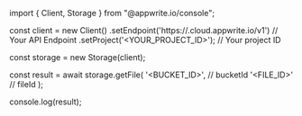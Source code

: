 import { Client, Storage } from "@appwrite.io/console";

const client = new Client()
    .setEndpoint('https://<REGION>.cloud.appwrite.io/v1') // Your API Endpoint
    .setProject('<YOUR_PROJECT_ID>'); // Your project ID

const storage = new Storage(client);

const result = await storage.getFile(
    '<BUCKET_ID>', // bucketId
    '<FILE_ID>' // fileId
);

console.log(result);
